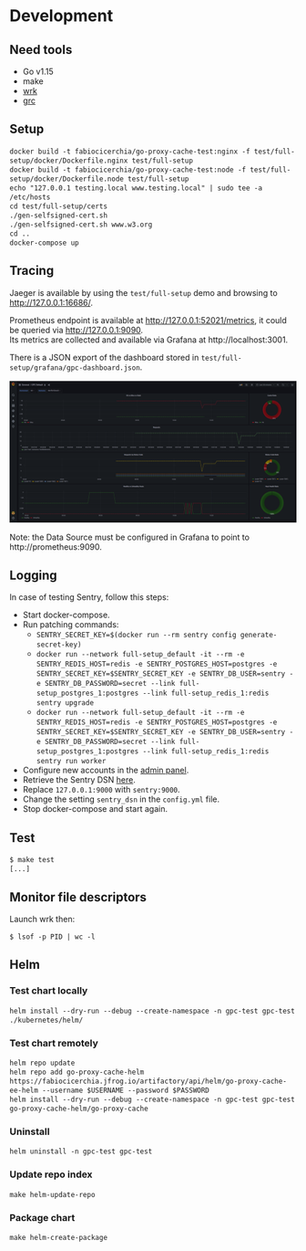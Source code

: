 # Development

## Need tools

- Go v1.15
- make
- [wrk](https://github.com/wg/wrk)
- [grc](https://github.com/garabik/grc)

## Setup

```console
docker build -t fabiocicerchia/go-proxy-cache-test:nginx -f test/full-setup/docker/Dockerfile.nginx test/full-setup
docker build -t fabiocicerchia/go-proxy-cache-test:node -f test/full-setup/docker/Dockerfile.node test/full-setup
echo "127.0.0.1 testing.local www.testing.local" | sudo tee -a /etc/hosts
cd test/full-setup/certs
./gen-selfsigned-cert.sh
./gen-selfsigned-cert.sh www.w3.org
cd ..
docker-compose up
```

## Tracing

Jaeger is available by using the `test/full-setup` demo and browsing to http://127.0.0.1:16686/.

Prometheus endpoint is available at http://127.0.0.1:52021/metrics, it could be queried via http://127.0.0.1:9090.  
Its metrics are collected and available via Grafana at http://localhost:3001.

There is a JSON export of the dashboard stored in `test/full-setup/grafana/gpc-dashboard.json`.

![GPC Grafana Dashboard](grafana.png)

Note: the Data Source must be configured in Grafana to point to http://prometheus:9090.

## Logging

In case of testing Sentry, follow this steps:

- Start docker-compose.
- Run patching commands:
  - `SENTRY_SECRET_KEY=$(docker run --rm sentry config generate-secret-key)`
  - `docker run --network full-setup_default -it --rm -e SENTRY_REDIS_HOST=redis -e SENTRY_POSTGRES_HOST=postgres -e SENTRY_SECRET_KEY=$SENTRY_SECRET_KEY -e SENTRY_DB_USER=sentry -e SENTRY_DB_PASSWORD=secret --link full-setup_postgres_1:postgres --link full-setup_redis_1:redis sentry upgrade`
  - `docker run --network full-setup_default -it --rm -e SENTRY_REDIS_HOST=redis -e SENTRY_POSTGRES_HOST=postgres -e SENTRY_SECRET_KEY=$SENTRY_SECRET_KEY -e SENTRY_DB_USER=sentry -e SENTRY_DB_PASSWORD=secret --link full-setup_postgres_1:postgres --link full-setup_redis_1:redis sentry run worker`
- Configure new accounts in the [admin panel](http://127.0.0.1:9000/).
- Retrieve the Sentry DSN [here](http://127.0.0.1:9000/sentry/internal/getting-started/).
- Replace `127.0.0.1:9000` with `sentry:9000`.
- Change the setting `sentry_dsn` in the `config.yml` file.
- Stop docker-compose and start again.

## Test

```console
$ make test
[...]
```

## Monitor file descriptors

Launch wrk then:

```console
$ lsof -p PID | wc -l
```

## Helm

### Test chart locally

```console
helm install --dry-run --debug --create-namespace -n gpc-test gpc-test ./kubernetes/helm/
```

### Test chart remotely

```console
helm repo update
helm repo add go-proxy-cache-helm https://fabiocicerchia.jfrog.io/artifactory/api/helm/go-proxy-cache-ee-helm --username $USERNAME --password $PASSWORD
helm install --dry-run --debug --create-namespace -n gpc-test gpc-test go-proxy-cache-helm/go-proxy-cache
```

### Uninstall

```console
helm uninstall -n gpc-test gpc-test
```

### Update repo index

```console
make helm-update-repo
```

### Package chart

```console
make helm-create-package
```
